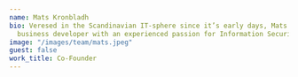 ```yaml
---
name: Mats Kronbladh
bio: Veresed in the Scandinavian IT-sphere since it’s early days, Mats is a driven
  business developer with an experienced passion for Information Security.
image: "/images/team/mats.jpeg"
guest: false
work_title: Co-Founder
---
```

